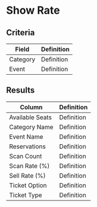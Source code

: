 # Show Rate

## Criteria

| **Field** | **Definition** |
| --- | --- |
| Category | Definition |
| Event | Definition |

## Results

| **Column** | **Definition** |
| --- | --- |
| Available Seats | Definition |
| Category Name | Definition |
| Event Name | Definition |
| Reservations | Definition |
| Scan Count | Definition |
| Scan Rate \(%\) | Definition |
| Sell Rate \(%\) | Definition |
| Ticket Option | Definition |
| Ticket Type | Definition |

